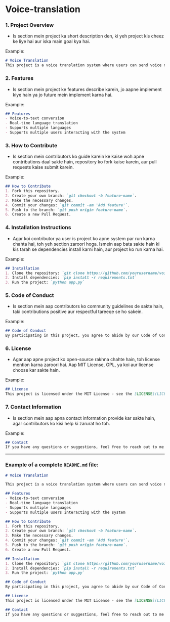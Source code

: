 # Voice-translation

### 1. **Project Overview**
   - Is section mein project ka short description den, ki yeh project kis cheez ke liye hai aur iska main goal kya hai.
   
   Example:
   ```markdown
   # Voice Translation
   This project is a voice translation system where users can send voice notes in any language, and the system translates them into the target language. It's designed for real-time language translation through voice interaction.
   ```

### 2. **Features**
   - Is section mein project ke features describe karein, jo aapne implement kiye hain ya jo future mein implement karna hai.
   
   Example:
   ```markdown
   ## Features
   - Voice-to-text conversion
   - Real-time language translation
   - Supports multiple languages
   - Supports multiple users interacting with the system
   ```

### 3. **How to Contribute**
   - Is section mein contributors ko guide karein ke kaise woh apne contributions daal sakte hain, repository ko fork kaise karein, aur pull requests kaise submit karein.
   
   Example:
   ```markdown
   ## How to Contribute
   1. Fork this repository.
   2. Create your own branch: `git checkout -b feature-name`.
   3. Make the necessary changes.
   4. Commit your changes: `git commit -am 'Add feature'`.
   5. Push to the branch: `git push origin feature-name`.
   6. Create a new Pull Request.
   ```

### 4. **Installation Instructions**
   - Agar koi contributor ya user is project ko apne system par run karna chahta hai, toh yeh section zaroori hoga. Ismein aap bata sakte hain ki kis tarah se dependencies install karni hain, aur project ko run karna hai.

   Example:
   ```markdown
   ## Installation
   1. Clone the repository: `git clone https://github.com/yourusername/voice_translation.git`
   2. Install dependencies: `pip install -r requirements.txt`
   3. Run the project: `python app.py`
   ```

### 5. **Code of Conduct**
   - Is section mein aap contributors ko community guidelines de sakte hain, taki contributions positive aur respectful tareeqe se ho sakein.
   
   Example:
   ```markdown
   ## Code of Conduct
   By participating in this project, you agree to abide by our Code of Conduct. Please be respectful and kind to fellow contributors. Harassment and abuse will not be tolerated.
   ```

### 6. **License**
   - Agar aap apne project ko open-source rakhna chahte hain, toh license mention karna zaroori hai. Aap MIT License, GPL, ya koi aur license choose kar sakte hain.

   Example:
   ```markdown
   ## License
   This project is licensed under the MIT License - see the [LICENSE](LICENSE) file for details.
   ```

### 7. **Contact Information**
   - Is section mein aap apna contact information provide kar sakte hain, agar contributors ko kisi help ki zarurat ho toh.

   Example:
   ```markdown
   ## Contact
   If you have any questions or suggestions, feel free to reach out to me at: `youremail@example.com`
   ```

---

### Example of a complete `README.md` file:

```markdown
# Voice Translation

This project is a voice translation system where users can send voice notes in any language, and the system translates them into the target language. It's designed for real-time language translation through voice interaction.

## Features
- Voice-to-text conversion
- Real-time language translation
- Supports multiple languages
- Supports multiple users interacting with the system

## How to Contribute
1. Fork this repository.
2. Create your own branch: `git checkout -b feature-name`.
3. Make the necessary changes.
4. Commit your changes: `git commit -am 'Add feature'`.
5. Push to the branch: `git push origin feature-name`.
6. Create a new Pull Request.

## Installation
1. Clone the repository: `git clone https://github.com/yourusername/voice_translation.git`
2. Install dependencies: `pip install -r requirements.txt`
3. Run the project: `python app.py`

## Code of Conduct
By participating in this project, you agree to abide by our Code of Conduct. Please be respectful and kind to fellow contributors. Harassment and abuse will not be tolerated.

## License
This project is licensed under the MIT License - see the [LICENSE](LICENSE) file for details.

## Contact
If you have any questions or suggestions, feel free to reach out to me at: `info@smartchain.me`
```
